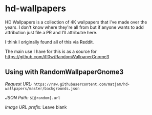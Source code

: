 # hd-wallpapers

HD Wallpapers is a collection of 4K wallpapers that I've made over the years. I don't know where they're all from but if anyone wants to add attribution just file a PR and I'll attributre here.

I think I originally found all of this via Reddit.

The main use I have for this is as a source for https://github.com/ifl0w/RandomWallpaperGnome3

## Using with RandomWallpaperGnome3 

*Request URL:* `https://raw.githubusercontent.com/matjam/hd-wallpapers/master/backgrounds.json`

*JSON Path:* `$[@random].url`

*Image URL prefix:* Leave blank

